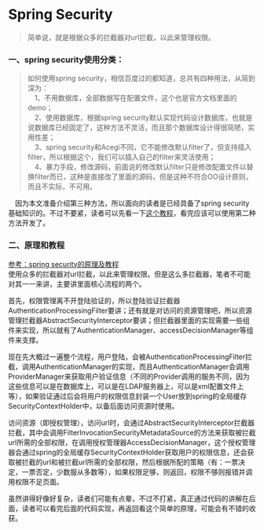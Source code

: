 # Spring Security
> 简单说，就是根据众多的拦截器对url拦截，以此来管理权限。

### 一、spring security使用分类：

> 如何使用spring security，相信百度过的都知道，总共有四种用法，从简到深为：<br>
> 　1、不用数据库，全部数据写在配置文件，这个也是官方文档里面的demo；<br>
> 　2、使用数据库，根据spring security默认实现代码设计数据库，也就是说数据库已经固定了，这种方法不灵活，而且那个数据库设计得很简陋，实用性差；<br>
> 　3、spring security和Acegi不同，它不能修改默认filter了，但支持插入filter，所以根据这个，我们可以插入自己的filter来灵活使用；<br>
> 　4、暴力手段，修改源码，前面说的修改默认filter只是修改配置文件以替换filter而已，这种是直接改了里面的源码，但是这种不符合OO设计原则，而且不实际，不可用。<br>
>  
　因为本文准备介绍第三种方法，所以面向的读者是已经具备了spring security基础知识的。不过不要紧，读者可以先看一下[这个教程](http://download.csdn.net/detail/u012367513/7826801)，看完应该可以使用第二种方法开发了。

### 二、原理和教程
[参考：spring security的原理及教程](http://www.importnew.com/20612.html)<br>
使用众多的拦截器对url拦截，以此来管理权限。但是这么多拦截器，笔者不可能对其一一来讲，主要讲里面核心流程的两个。

首先，权限管理离不开登陆验证的，所以登陆验证拦截器AuthenticationProcessingFilter要讲；还有就是对访问的资源管理吧，所以资源管理拦截器AbstractSecurityInterceptor要讲；但拦截器里面的实现需要一些组件来实现，所以就有了AuthenticationManager、accessDecisionManager等组件来支撑。

现在先大概过一遍整个流程，用户登陆，会被AuthenticationProcessingFilter拦截，调用AuthenticationManager的实现，而且AuthenticationManager会调用ProviderManager来获取用户验证信息（不同的Provider调用的服务不同，因为这些信息可以是在数据库上，可以是在LDAP服务器上，可以是xml配置文件上等），如果验证通过后会将用户的权限信息封装一个User放到spring的全局缓存SecurityContextHolder中，以备后面访问资源时使用。

访问资源（即授权管理），访问url时，会通过AbstractSecurityInterceptor拦截器拦截，其中会调用FilterInvocationSecurityMetadataSource的方法来获取被拦截url所需的全部权限，在调用授权管理器AccessDecisionManager，这个授权管理器会通过spring的全局缓存SecurityContextHolder获取用户的权限信息，还会获取被拦截的url和被拦截url所需的全部权限，然后根据所配的策略（有：一票决定，一票否定，少数服从多数等），如果权限足够，则返回，权限不够则报错并调用权限不足页面。

虽然讲得好像好复杂，读者们可能有点晕，不过不打紧，真正通过代码的讲解在后面，读者可以看完后面的代码实现，再返回看这个简单的原理，可能会有不错的收获。